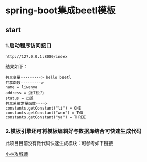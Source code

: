 # spring-boot集成beetl模板

##  start

### 1.启动程序访问接口

    http://127.0.0.1:8080/index

结果如下：

    共享变量---------> hello beetl
    共享函数--------->
    name = liwenya
    address = 浙江松门
    status = 出差
    共享系统常量函数---->
    constants.getConstant("li") = ONE
    constants.getConstant("wen") = TWO
    constants.getConstant("ya") = THREE

### 2.模板引擎还可将模板编辑好与数据库结合可快速生成代码

此项目目前没有做代码快速生成模块：可参考如下链接

[小林攻城师](https://gitee.com/dp_group/dp-BOOT/?_from=gitee_search)
